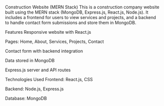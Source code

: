 Construction Website (MERN Stack)
This is a construction company website built using the MERN stack (MongoDB, Express.js, React.js, Node.js). It includes a frontend for users to view services and projects, and a backend to handle contact form submissions and store them in MongoDB.

Features
Responsive website with React.js

Pages: Home, About, Services, Projects, Contact

Contact form with backend integration

Data stored in MongoDB

Express.js server and API routes

Technologies Used
Frontend: React.js, CSS

Backend: Node.js, Express.js

Database: MongoDB
